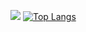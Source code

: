 ![](https://github-readme-stats.vercel.app/api?username=adattack&show_icons=true&theme=transparent)
[![Top Langs](https://github-readme-stats.vercel.app/api/top-langs/?username=adattack)](https://github.com/anuraghazra/github-readme-stats)
